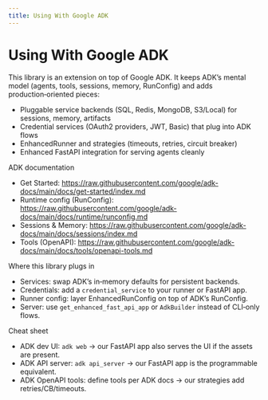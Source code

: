 ```yaml
---
title: Using With Google ADK
---
```


# Using With Google ADK

This library is an extension on top of Google ADK. It keeps ADK’s mental model (agents, tools, sessions, memory, RunConfig) and adds production‑oriented pieces:

- Pluggable service backends (SQL, Redis, MongoDB, S3/Local) for sessions, memory, artifacts
- Credential services (OAuth2 providers, JWT, Basic) that plug into ADK flows
- EnhancedRunner and strategies (timeouts, retries, circuit breaker)
- Enhanced FastAPI integration for serving agents cleanly

ADK documentation

- Get Started: https://raw.githubusercontent.com/google/adk-docs/main/docs/get-started/index.md
- Runtime config (RunConfig): https://raw.githubusercontent.com/google/adk-docs/main/docs/runtime/runconfig.md
- Sessions & Memory: https://raw.githubusercontent.com/google/adk-docs/main/docs/sessions/index.md
- Tools (OpenAPI): https://raw.githubusercontent.com/google/adk-docs/main/docs/tools/openapi-tools.md

Where this library plugs in

- Services: swap ADK’s in‑memory defaults for persistent backends.
- Credentials: add a `credential_service` to your runner or FastAPI app.
- Runner config: layer EnhancedRunConfig on top of ADK’s RunConfig.
- Server: use `get_enhanced_fast_api_app` or `AdkBuilder` instead of CLI‑only flows.

Cheat sheet

- ADK dev UI: `adk web` → our FastAPI app also serves the UI if the assets are present.
- ADK API server: `adk api_server` → our FastAPI app is the programmable equivalent.
- ADK OpenAPI tools: define tools per ADK docs → our strategies add retries/CB/timeouts.
